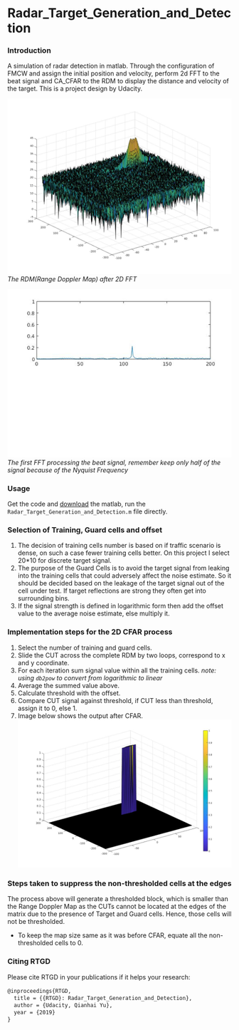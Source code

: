 # Radar_Target_Generation_and_Detection

### Introduction

A simulation of radar detection in matlab. Through the configuration of FMCW and assign the initial position and velocity, perform 2d FFT to the beat signal and CA_CFAR to the RDM to display the distance and velocity of the target. This is a project design by Udacity.

![2D_FFT](result_images/range_doppler_map.jpg)
_The RDM(Range Doppler Map) after 2D FFT_

![1st_FFT](result_images/first_fft.jpg)
_The first FFT processing the beat signal, remember keep only half of the signal because of the Nyquist Frequency_

### Usage
Get the code and [download](https://ww2.mathworks.cn/campaigns/products/trials.html?procode=ML) the matlab, run the `Radar_Target_Generation_and_Detection.m` file directly.


### Selection of Training, Guard cells and offset
1. The decision of training cells number is based on if traffic scenario is dense, on such a case fewer training cells better. On this project I select 20*10 for discrete target signal.
2. The purpose of the Guard Cells is to avoid the target signal from leaking into the training cells that could adversely affect the noise estimate. So it should be decided based on the leakage of the target signal out of the cell under test. If target reflections are strong they often get into surrounding bins.
3. If the signal strength is defined in logarithmic form then add the offset value to the average noise estimate, else multiply it.

### Implementation steps for the 2D CFAR process
1. Select the number of training and guard cells.
2. Slide the CUT across the complete RDM by two loops, correspond to x and y coordinate.
3. For each iteration sum signal value within all the training cells. _note: using `db2pow` to convert from logarithmic to linear_
4. Average the summed value above.
5. Calculate threshold with the offset.
6. Compare CUT signal against threshold, if CUT less than threshold, assign it to 0, else 1.
7. Image below shows the output after CFAR.
![2D_CFAR](result_images/2D_CFAR_output.jpg)

### Steps taken to suppress the non-thresholded cells at the edges
The process above will generate a thresholded block, which is smaller than the Range Doppler Map as the CUTs cannot be located at the edges of the matrix due to the presence of Target and Guard cells. Hence, those cells will not be thresholded.
- To keep the map size same as it was before CFAR, equate all the non-thresholded cells to 0.

### Citing RTGD

Please cite RTGD in your publications if it helps your research:

    @inproceedings{RTGD,
      title = {{RTGD}: Radar_Target_Generation_and_Detection},
      author = {Udacity, Qianhai Yu},
      year = {2019}
    }
